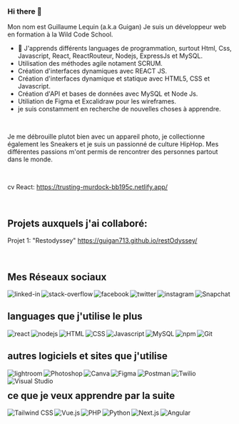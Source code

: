 ### Hi there 👋

 Mon nom est Guillaume Lequin (a.k.a Guigan) 
 Je suis un développeur web en formation à la Wild Code School.
  - 🔭 J'apprends différents languages de programmation, surtout Html, Css, Javascript, React, ReactRouteur, Nodejs, ExpressJs et MySQL.
  - Utilisation des méthodes agile notament SCRUM.
  - Création d'interfaces dynamiques avec REACT JS.
  - Création d'interfaces dynamique et statique avec HTML5, CSS et Javascript.
  - Création d'API et bases de données avec MySQL et Node Js.
  - Utiliation de Figma et Excalidraw pour les wireframes.
  - je suis constamment en recherche de nouvelles choses à apprendre.

<br>

   Je me débrouille plutot bien avec un appareil photo, je collectionne également les Sneakers et je suis un passionné de culture HipHop. Mes différentes passions m'ont permis de rencontrer des personnes partout dans le monde. 
  
<br>

cv React: https://trusting-murdock-bb195c.netlify.app/

<br>

## Projets auxquels j'ai collaboré: 

Projet 1: "Restodyssey" https://guigan713.github.io/restOdyssey/

<br>

## Mes Réseaux sociaux
[<img align="left" alt="linked-in" src="https://img.shields.io/badge/linkedin-%230077B5.svg?&style=for-the-badge&logo=linkedin&logoColor=white&style=plastic" />](https://www.linkedin.com/in/guillaume-lequin-500866171/)
[<img align="left" alt="stack-overflow" src="https://shields.io/badge/-Stack%20Overflow-F58025?&logo=Stack%20Overflow&logoColor=white&style=plastic" />](https://stackoverflow.com/users/16815620/guillaume-lequin)
[<img align="left" alt="facebook" src="https://img.shields.io/badge/facebook-%231877F2.svg?&style=for-the-badge&logo=facebook&logoColor=white&style=plastic" />](https://www.facebook.com/riley.macfadden/)
[<img align="left" alt="twitter" src="https://img.shields.io/badge/twitter-%231DA1F2.svg?&style=for-the-badge&logo=twitter&logoColor=white&style=plastic" />](https://twitter.com/Guigan713)
[<img align="left" alt="instagram" src="https://shields.io/badge/-Instagram-ff69b4?&logo=Instagram&logoColor=white&style=plastic" />](https://www.instagram.com/Guigan713)
[<img align="left" alt="Snapchat" src="https://shields.io/badge/-Snapchat-FFFC00?&logo=Snapchat&logoColor=white&style=plastic" />](https://www.snapchat.com/Guigan713)
<br>
                                                                                                                                
## languages que j'utilise le plus
<img align="left" alt="react" src="https://shields.io/badge/-React-61DAFB?&logo=React&logoColor=white&style=plastic" />
<img align="left" alt="nodejs" src="https://img.shields.io/badge/node.js%20-%2343853D.svg?&style=for-the-badge&logo=node.js&logoColor=white&style=plastic" />
<img align="left" alt="HTML" src="https://shields.io/badge/-HTML5-E34F26?&logo=HTML5&logoColor=white&style=plastic" />
<img align="left" alt="CSS" src="https://shields.io/badge/-CSS3-1572B6?&logo=CSS3&logoColor=white&style=plastic" />
<img align="left" alt="Javascript" src="https://shields.io/badge/-JavaScript-F7DF1E?&logo=JavaScript&logoColor=white&style=plastic" />
<img align="left" alt="MySQL" src="https://shields.io/badge/-MySQL-4479A1?&logo=MySQL&logoColor=white&style=plastic" />
<img align="left" alt="npm" src="https://shields.io/badge/-npm-CB3837?&logo=npm&logoColor=white&style=plastic" />
<img align="left" alt="Git" src="https://shields.io/badge/-Git-F05032?&logo=Git&logoColor=white&style=plastic" />

<br>

## autres logiciels et sites que j'utilise
<img align="left" alt="lightroom" src="https://shields.io/badge/-Adobe%20Lightroom-31A8FF?&logo=Adobe%20Lightroom&logoColor=white&style=plastic" />
<img align="left" alt="Photoshop" src="https://shields.io/badge/-Adobe%20Photoshop-31A8FF?&logo=Adobe%20Photoshop&logoColor=white&style=plastic" />
<img align="left" alt="Canva" src="https://shields.io/badge/-Canva-00C4CC?&logo=Canva&logoColor=white&style=plastic" />
<img align="left" alt="Figma" src="https://shields.io/badge/-Figma-F24E1E?&logo=Figma&logoColor=white&style=plastic" />
<img align="left" alt="Postman" src="https://shields.io/badge/-Postman-FF6C37?&logo=Postman&logoColor=white&style=plastic" />
<img align="left" alt="Twilio" src="https://shields.io/badge/-Twilio-F22F46?&logo=Twilio&logoColor=white&style=plastic" />
<img align="left" alt="Visual Studio" src="https://shields.io/badge/-Visual%20Studio%20Code-007ACC?&logo=Visual%20Studio%20Code&logoColor=white&style=plastic" />

<br>

## ce que je veux apprendre par la suite
<img align="left" alt="Tailwind CSS" src="https://shields.io/badge/-Tailwind%20CSS-38B2AC?&logo=Tailwind%20CSS&logoColor=white&style=plastic" />
<img align="left" alt="Vue.js" src="https://shields.io/badge/-Vue.js-4FC08D?&logo=Vue.js&logoColor=white&style=plastic" />
<img align="left" alt="PHP" src="https://shields.io/badge/-PHP-777BB4?&logo=PHP&logoColor=white&style=plastic" />
<img align="left" alt="Python" src="https://shields.io/badge/-Python-3776AB?&logo=Python&logoColor=white&style=plastic" />
<img align="left" alt="Next.js" src="https://shields.io/badge/-Next.js-000000?&logo=Next.js&logoColor=white&style=plastic" />
<img align="left" alt="Angular" src="https://shields.io/badge/-Angular-DD0031?&logo=Angular&logoColor=white&style=plastic" />
